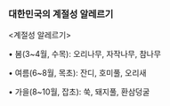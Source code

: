 



### 대한민국의 계절성 알레르기

<계절성 알레르기>

• 봄(3~4월, 수목): 오리나무, 자작나무, 참나무

• 여름(6~8월, 목초): 잔디, 호미풀, 오리새

• 가을(8~10월, 잡초): 쑥, 돼지풀, 환삼덩굴